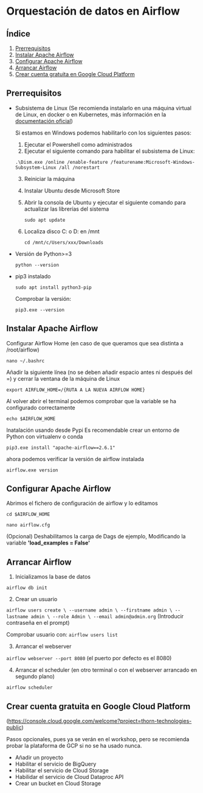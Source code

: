 # Orquestación de datos en Airflow

## Índice
1. [Prerrequisitos](#Prerrequisitos)
2. [Instalar Apache Airflow](#Instalar-Apache-Airflow)
3. [Configurar Apache Airflow](#Configurar-Apache-Airflow)
4. [Arrancar Airflow](#Arrancar-Airflow)
5. [Crear cuenta gratuita en Google Cloud Platform](#Crear-cuenta-gratuita-en-Google-Cloud-Platform)


## Prerrequisitos

- Subsistema de Linux (Se recomienda instalarlo en una máquina virtual de Linux, en docker o en Kubernetes, más información en la [documentación oficial](https://airflow.apache.org/docs/apache-airflow/stable/installation/index.html))

   Si estamos en Windows podemos habilitarlo con los siguientes pasos:

   1. Ejecutar el Powershell como administrados
   2. Ejecutar el siguiente comando para habilitar el subsistema de Linux:

   `.\Dism.exe /online /enable-feature /featurename:Microsoft-Windows-Subsystem-Linux /all /norestart`

   3. Reiniciar la máquina

   4. Instalar Ubuntu desde Microsoft Store

   5. Abrir la consola de Ubuntu y ejecutar el siguiente comando para actualizar las librerías del sistema
   
      `sudo apt update`

   6. Localiza disco C: o D: en /mnt
   
      `cd /mnt/c/Users/xxx/Downloads`

- Versión de Python>=3

  `python --version`

- pip3 instalado

  `sudo apt install python3-pip`
  
  Comprobar la versión:
  
  `pip3.exe --version`

## Instalar Apache Airflow

Configurar Airflow Home (en caso de que queramos que sea distinta a /root/airflow)

`nano ~/.bashrc`

Añadir la siguiente línea (no se deben añadir espacio antes ni después del =) y cerrar la ventana de la máquina de Linux

`export AIRFLOW_HOME=/{RUTA A LA NUEVA AIRFLOW HOME}`

Al volver abrir el terminal podemos comprobar que la variable se ha configurado correctamente

`echo $AIRFLOW_HOME`

Inatalación usando desde Pypi
Es recomendable crear un entorno de Python con virtualenv o conda

`pip3.exe install "apache-airflow==2.6.1"`

ahora podemos verificar la versión de airflow instalada

`airflow.exe version`

## Configurar Apache Airflow

Abrimos el fichero de configuración de airflow y lo editamos

`cd $AIRFLOW_HOME`

`nano airflow.cfg`

(Opcional) Deshabilitamos la carga de Dags de ejemplo, Modificando la variable **'load_examples = False'**

## Arrancar Airflow

1. Inicializamos la base de datos

`airflow db init`

2. Crear un usuario

`airflow users create \
--username admin \
--firstname admin \
--lastname admin \
--role Admin \
--email admin@admin.org`
(Introducir contraseña en el prompt)

Comprobar usuario con:
`airflow users list`

3. Arrancar el webserver

`airflow webserver --port 8080` (el puerto por defecto es el 8080)

4. Arrancar el scheduler (en otro terminal o con el webserver arrancado en segundo plano)

`airflow scheduler`

## Crear cuenta gratuita en Google Cloud Platform
(https://console.cloud.google.com/welcome?project=thorn-technologies-public)

Pasos opcionales, pues ya se verán en el workshop, pero se recomienda probar la plataforma de GCP si no se ha usado nunca.

- Añadir un proyecto
- Habilitar el servicio de BigQuery
- Habilitar el servicio de Cloud Storage
- Habilidar el servicio de Cloud Dataproc API 
- Crear un bucket en Cloud Storage
